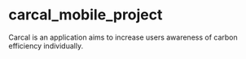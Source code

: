 # carcal_mobile_project

Carcal is an application aims to increase users awareness of carbon efficiency individually.

